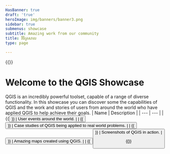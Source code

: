 ```yaml
---
HasBanner: true
draft: 'true'
heroImage: img/banners/banner3.png
sidebar: true
submenus: showcase
subtitle: Amazing work from our community
title: វិចិត្រសាល
type: page

---
```

{{<content-start >}}
# Welcome to the QGIS Showcase
QGIS is an incredibly powerful toolset, capable of a range of diverse functionality. In this showcase you can discover some the capabilities of QGIS and the work and stories of users from around the world who have applied QGIS to help achieve their goals.
| Name | Description |
| --- | --- |
| {{<button fullwidth="true" icon="fa-solid fa-calendar" class="is-success" link="showcase/user-group-events" text="User Group News" >}} | User events around the world. |
| {{<button fullwidth="true" icon="fa-solid fa-person" class="is-success" link="showcase/case-studies/" text="ករណីសិក្សា" >}} | Case studies of QGIS being applied to real world problems. |
| {{<button fullwidth="true" icon="fa-solid fa-map" class="is-success" link="showcase/maps/" text="Maps" >}} | Amazing maps created using QGIS. |
| {{<button fullwidth="true" icon="fa-solid fa-display" class="is-success" link="showcase/screenshots/" text="ផ្ទាំងរូប" >}} | Screenshots of QGIS in action. |

{{<content-end >}}
